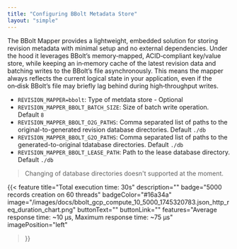 ```yaml
---
title: "Configuring BBolt Metadata Store"
layout: "simple"
---
```


The BBolt Mapper provides a lightweight, embedded solution for storing revision metadata with minimal setup and no external dependencies. Under the hood it leverages BBolt’s memory‑mapped, ACID‑compliant key/value store, while keeping an in‑memory cache of the latest revision data and batching writes to the BBolt’s file asynchronously. This means the mapper always reflects the current logical state in your application, even if the on‑disk BBolt’s file may briefly lag behind during high‑throughput writes.

- `REVISION_MAPPER=bbolt`: Type of metdata store - Optional
- `REVISION_MAPPER_BBOLT_BATCH_SIZE`: Size of batch write operation. Default `8`
- `REVISION_MAPPER_BBOLT_O2G_PATHS`: Comma separated list of paths to the original-to-generated revision database directories. Default `./db`
- `REVISION_MAPPER_BBOLT_G2O_PATHS`: Comma separated list of paths to the generated-to-original tdatabase directories. Default `./db`
- `REVISION_MAPPER_BBOLT_LEASE_PATH`: Path to the lease database directory. Default `./db`

> Changing of database directories doesn't supported at the moment.

{{< feature
    title="Total execution time: 30s"
    description=""
    badge="5000 records creation on 60 threads"
    badgeColor="#16a34a"
    image="/images/docs/bbolt_gcp_compute_10_5000_1745320783.json_http_req_duration_chart.png"
    buttonText=""
    buttonLink=""
    features="Average response time: ~10 μs, Maximum response time: ~75 μs"
    imagePosition="left"
>}}